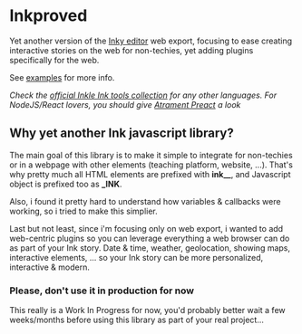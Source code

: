 # Inkproved
Yet another version of the [Inky editor](https://www.inklestudios.com/ink/) web export, focusing to ease creating interactive stories on the web for non-techies, yet adding plugins specifically for the web.

See [examples](https://github.com/remi-grumeau/inkproved/tree/main/examples) for more info.

*Check the [official Inkle Ink tools collection](https://github.com/inkle/ink-library/) for any other languages. For NodeJS/React lovers, you should give [Atrament Preact](https://github.com/technix/atrament-preact-ui) a look*

## Why yet another Ink javascript library?
The main goal of this library is to make it simple to integrate for non-techies or in a webpage with other elements (teaching platform, website, ...). That's why pretty much all HTML elements are prefixed with **ink__**, and Javascript object is prefixed too as **_INK**.

Also, i found it pretty hard to understand how variables & callbacks were working, so i tried to make this simplier.

Last but not least, since i'm focusing only on web export, i wanted to add web-centric plugins so you can leverage everything a web browser can do as part of your Ink story. Date & time, weather, geolocation, showing maps, interactive elements, ... so your Ink story can be more personalized, interactive & modern.

### Please, don't use it in production for now
This really is a Work In Progress for now, you'd probably better wait a few weeks/months before using this library as part of your real project...
